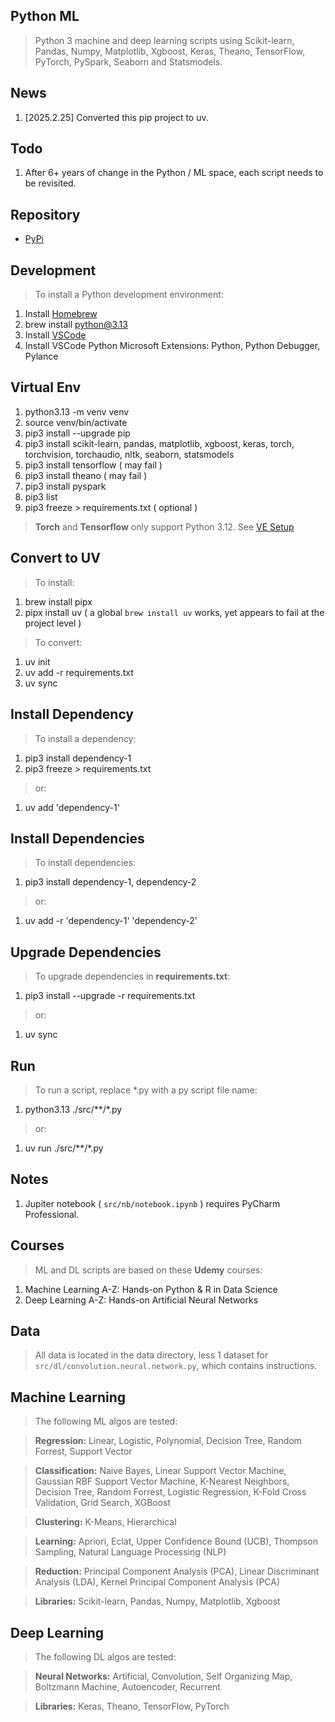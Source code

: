 Python ML
---------
>Python 3 machine and deep learning scripts using Scikit-learn, Pandas, Numpy, Matplotlib, Xgboost,
>Keras, Theano, TensorFlow, PyTorch, PySpark, Seaborn and Statsmodels.

News
----
1. [2025.2.25] Converted this pip project to uv.

Todo
----
1. After 6+ years of change in the Python / ML space, each script needs to be revisited.

Repository
----------
* [PyPi](https://pypi.org/)

Development
-----------
>To install a Python development environment:
1. Install [Homebrew](https://brew.sh/)
2. brew install python@3.13
3. Install [VSCode](https://code.visualstudio.com/)
4. Install VSCode Python Microsoft Extensions: Python, Python Debugger, Pylance

Virtual Env
-----------
1. python3.13 -m venv venv
2. source venv/bin/activate
3. pip3 install --upgrade pip
4. pip3 install scikit-learn, pandas, matplotlib, xgboost, keras, torch, torchvision, torchaudio, nltk, seaborn, statsmodels
5. pip3 install tensorflow ( may fail )
6. pip3 install theano ( may fail )
7. pip3 install pyspark
8. pip3 list
9. pip3 freeze > requirements.txt ( optional )
>**Torch** and **Tensorflow** only support Python 3.12. See [VE Setup](https://www.freecodecamp.org/news/how-to-setup-virtual-environments-in-python/)

Convert to UV
-------------
>To install:
1. brew install pipx
2. pipx install uv ( a global ```brew install uv``` works, yet appears to fail at the project level )
>To convert:
1. uv init
2. uv add -r requirements.txt
3. uv sync

Install Dependency
------------------
>To install a dependency:
1. pip3 install dependency-1
2. pip3 freeze > requirements.txt
>or:
1. uv add 'dependency-1'

Install Dependencies
--------------------
>To install dependencies:
1. pip3 install dependency-1, dependency-2
>or:
1. uv add -r 'dependency-1' 'dependency-2'

Upgrade Dependencies
--------------------
>To upgrade dependencies in **requirements.txt**:
1. pip3 install --upgrade -r requirements.txt
>or:
1. uv sync

Run
---
>To run a script, replace *.py with a py script file name:
1. python3.13 ./src/**/*.py
>or:
1. uv run ./src/**/*.py

Notes
-----
1. Jupiter notebook ( ```src/nb/notebook.ipynb``` ) requires PyCharm Professional.

Courses
-------
>ML and DL scripts are based on these **Udemy** courses:
1. Machine Learning A-Z: Hands-on Python & R in Data Science
2. Deep Learning A-Z: Hands-on Artificial Neural Networks

Data
----
>All data is located in the data directory, less 1 dataset for ```src/dl/convolution.neural.network.py```, which contains instructions.

Machine Learning
----------------
>The following ML algos are tested:

>**Regression:** Linear, Logistic, Polynomial, Decision Tree, Random Forrest, Support Vector

>**Classification:** Naive Bayes, Linear Support Vector Machine, Gaussian RBF Support Vector Machine,
K-Nearest Neighbors, Decision Tree, Random Forrest, Logistic Regression, K-Fold Cross Validation,
Grid Search, XGBoost

>**Clustering:** K-Means, Hierarchical

>**Learning:** Apriori, Eclat, Upper Confidence Bound (UCB), Thompson Sampling, Natural Language Processing (NLP)

>**Reduction:** Principal Component Analysis (PCA), Linear Discriminant Analysis (LDA), Kernel Principal Component Analysis (PCA)

>**Libraries:** Scikit-learn, Pandas, Numpy, Matplotlib, Xgboost

Deep Learning
-------------
>The following DL algos are tested:

>**Neural Networks:** Artificial, Convolution, Self Organizing Map, Boltzmann Machine, Autoencoder, Recurrent

>**Libraries:** Keras, Theano, TensorFlow, PyTorch